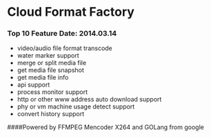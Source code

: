 Cloud Format Factory 
===================================
 
### Top 10 Feature Date: 2014.03.14
*  video/audio file format transcode
*  water marker support
*  merge or split media file
*  get media file snapshot
*  get media file info
*  api support
*  process monitor support
*  http or other www address auto download support
*  phy or vm machine usage detect support
*  convert history support

####Powered  by FFMPEG Mencoder  X264 and GOLang from google
